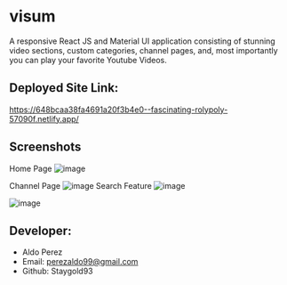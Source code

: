 # visum
A responsive React JS and Material UI application consisting of stunning video sections, custom categories, channel pages, and, most importantly you can play your favorite Youtube Videos.




## Deployed Site Link:
https://648bcaa38fa4691a20f3b4e0--fascinating-rolypoly-57090f.netlify.app/



## Screenshots
Home Page
![image](https://github.com/Staygold93/visum/assets/112224915/bc8b0318-91df-41b6-9465-1b7b6aade639)

Channel Page
![image](https://github.com/Staygold93/visum/assets/112224915/1655591f-3059-4e3a-81c4-200318208630)
Search Feature
![image](https://github.com/Staygold93/visum/assets/112224915/c1f79582-84e1-4b94-a1df-b69c47212238)

![image](https://github.com/Staygold93/visum/assets/112224915/95a9f37d-3888-485c-bc12-0b18e4f6664a)




## Developer: 
* Aldo Perez
* Email: perezaldo99@gmail.com
* Github: Staygold93
